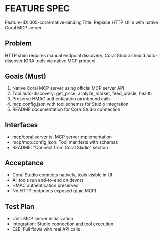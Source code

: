 # FEATURE SPEC

Feature-ID: 005-coral-native-binding
Title: Replace HTTP shim with native Coral MCP server

## Problem
HTTP shim requires manual endpoint discovery. Coral Studio should auto-discover IORA tools via native MCP protocol.

## Goals (Must)
1) Native Coral MCP server using official MCP server API
2) Tool auto-discovery: get_price, analyze_market, feed_oracle, health
3) Preserve HMAC authentication on inbound calls
4) mcp.config.json with tool schemas for Studio integration
5) README documentation for Coral Studio connection

## Interfaces
- mcp/coral.server.ts: MCP server implementation
- mcp/mcp.config.json: Tool manifests with schemas
- README: "Connect from Coral Studio" section

## Acceptance
- Coral Studio connects natively, tools visible in UI
- All tools run end-to-end on devnet
- HMAC authentication preserved
- No HTTP endpoints exposed (pure MCP)

## Test Plan
- Unit: MCP server initialization
- Integration: Studio connection and tool execution
- E2E: Full flows with real API calls
